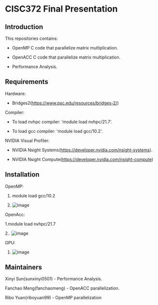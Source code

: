 # CISC372 Final Presentation
## Introduction
This repositories contains:  
- OpenMP C code that parallelize matrix multiplication.  

- OpenACC C code that parallelize matrix multiplication.    

- Performance Analysis.  

## Requirements

Hardware:   

- Bridges2(https://www.psc.edu/resources/bridges-2/)

Compiler: 

- To load nvhpc compiler: 'module load nvhpc/21.7'.     
  
- To load gcc compiler: 'module load gcc/10.2'.   

NVIDIA Visual Profiler:    
- NVIDIA Nsight Systems(https://developer.nvidia.com/nsight-systems).   

- NVIDIA Nsight Compute(https://developer.nvidia.com/nsight-compute)


## Installation
OpenMP:

1. module load gcc/10.2

2. ![image](https://user-images.githubusercontent.com/50935437/144540666-d6a0b1e5-0518-4f72-bbec-5b68f0b7b726.png)

OpenAcc:

1.module load nvhpc/21.7

2.. ![image](https://user-images.githubusercontent.com/50935437/144540768-1530d9bd-5de6-419d-85de-10c273da3e97.png)

GPU:

1. ![image](https://user-images.githubusercontent.com/50935437/144541198-695ebafd-e05c-468f-8f41-4c29c4e92fe3.png)








## Maintainers
Xinyi Sun(sunxinyi0501) - Performance Analysis.       

Fanchao Meng(fanchaomeng) - OpenACC parallelization.      

Ribo Yuan(riboyuan99) - OpenMP parallelization
